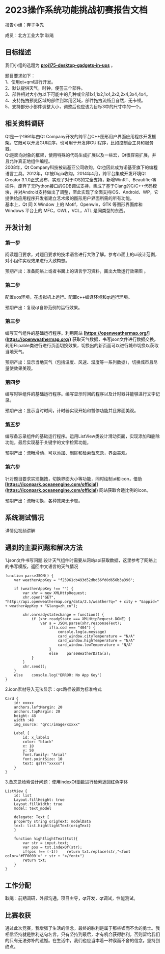 # 2023操作系统功能挑战初赛报告文档

报告小组：弃子争先

成员：北方工业大学 耿飚

## 目标描述

我们小组的选题为 
**[proj175-desktop-gadgets-in-uos](https://github.com/oscomp/proj175-desktop-gadgets-in-uos)** 。

题目要求如下：<br>
1、使用qt+qml进行开发。<br>
2、默认提供天气，时钟，便签三个部件。<br>
3、部件相对大小为以下可能中的几种或全部1x1,1x2,1x4,2x2,2x4,3x4,4x4。<br>
4、支持拖拽预览区域的部件到常用区域，部件拖拽流畅且自然，无卡顿。<br>
5、支持部分小部件调整大小，调整后也应该为目标3中的尺寸中的一个。



## 相关资料调研
Qt是一个1991年由Qt Company开发的跨平台C++图形用户界面应用程序开发框架。它既可以开发GUI程序，也可用于开发非GUI程序，比如控制台工具和服务器。<br>
Qt是面向对象的框架，使用特殊的代码生成扩展以及一些宏，Qt很容易扩展，并且允许真正地组件编程。<br> 
2008年，Qt Company科技被诺基亚公司收购，Qt也因此成为诺基亚旗下的编程语言工具。2012年，Qt被Digia收购。2014年4月，跨平台集成开发环境Qt Creator 3.1.0正式发布，实现了对于iOS的完全支持，新增WinRT、Beautifier等插件，废弃了无Python接口的GDB调试支持，集成了基于Clang的C/C++代码模块，并对Android支持做出了调整，至此实现了全面支持iOS、Android、WP，它提供给应用程序开发者建立艺术级的图形用户界面所需的所有功能。<br>
基本上，Qt 同 X Window 上的 Motif，Openwin，GTK 等图形界面库和 Windows 平台上的 MFC，OWL，VCL，ATL 是同类型的东西。  

## 开发计划

### 第一步

阅读题目要求，对题目要求的技术语言进行大致了解。参考市面上的ui设计范例，对小组件实现效果进行大致构想。

预期产出：准备网络上或者书面上的语言学习资料，画出大致运行效果图 。

### 第二步

配置uos环境，在虚拟机上运行。配置c++编译环境和qt运行环境。

预期产出：复现qt自带范例的运行效果。

### 第三步

编写天气组件的基础运行程序。利用网站 **[https://openweathermap.org/](https://openweathermap.org/)** 获取天气数据，书写json文件进行数据交换。
利用Flipable类进行进行页面切换效果，切换出的新页面可以进行城市切换以获取当地天气。

预期产出：显示当地天气（包括温度、风速、湿度等一系列数据），切换城市且尽量使效果美观。

### 第四步

编写时钟组件的基础运行程序。编写显示时间的程序以及计时器并能够进行文字记录。

预期产出：显示当时时间，计时器实现开始和暂停功能并且界面美观。

### 第五步

编写备忘录组件的基础运行程序。运用ListView类设计滑动页面，实现添加和删除功能。最后实现基于关键字的文字检索功能。

预期产出：流畅滑动，可以添加、删除和检索备忘录，界面美观。

### 第六步

针对题目要求实现拖拽，切换界面大小等功能，同时绘制ui和icon，借助 **[https://iconpark.oceanengine.com/official](https://iconpark.oceanengine.com/official)** 网站获取合适比例的icon。

预期产出：流畅切换，各种效果无卡顿。

## 系统测试情况

详情见视频讲解

## 遇到的主要问题和解决方法

1.json文件书写问题:设计天气组件时需要从网站api获取数据，这里参考了网络上的书写模版，返回中文语言的天气情况

```
function parseJSON() {  
	var weatherAppKey = "f23961cb493d52dbd56fd0d656b3a396";  
  
	if (weatherAppKey !== "") {  
		var xhr = new XMLHttpRequest;  
		xhr.open("GET", "http://api.openweathermap.org/data/2.5/weather?q=" + city + "&appid=" + weatherAppKey + "&lang=zh_cn");  
  
		xhr.onreadystatechange = function() {  
			if (xhr.readyState === XMLHttpRequest.DONE) {  
				var a = JSON.parse(xhr.responseText);  
					if(a.cod === "404") {  
						console.log(a.message)  
						card_window.cityTemperature = "N/A"  
						card_window.highTemperature = "N/A"  
						card_window.lowTemperature = "N/A"  
					}
					else	parseWeatherData(a);  
			}  
		}  
		xhr.send();  
	} 
	else	console.log("ERROR: No App Key")
} 
```

2.icon素材导入无法显示：qrc路径设置为标准格式

```
Card {
	id: xxxxx
	anchors.leftMargin: 20
	anchors.topMargin: 20
	height: 48
	width :48
	img_source: "qrc:/image/xxxxx"

	Label {
		id: x_label1
		color: "black"
		x: 10
		y: 50
		font.family: "Arial"
		font.pointSize: 10
		text: qsTr("xxxxx")
	}
}
```

3.备忘录检索设计问题：使用indexOf函数进行检索返回红色字体

```
ListView {
	id: list
	Layout.fillHeight: true
	Layout.fillWidth: true
	model: text_model
	
	delegate: Text {
	property string origText: modelData
	text: list.hightlightText(origText)
	}

	function hightlightText(txt){
		var str = input.text;
		var pos = txt.indexOf(str);
		if(pos !== (-1))	return txt.replace(str,"<font color='#FF0000'>" + str + "</font>")
		return txt;
	}
}
```

## 工作分配

耿飚：前期调研，外部沟通，项目主导，qt开发，qt调试，性能测试。

## 比赛收获

通过此次竞赛，我增强了生活的信念，最终的胜利是属于那些锲而不舍的勇士。我相信坚持就是胜利这句名言。只有坚持到最后，才有机会获得胜利，否则留给我们的只有无法弥补的遗憾。在生活中，我们也应当本着一种锲而不舍的信念，坚持到终点。
